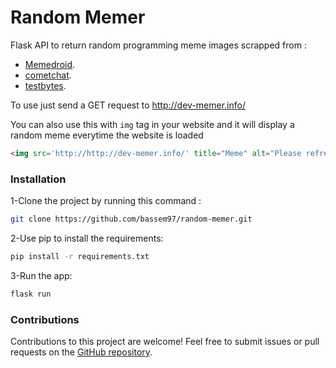 # Random Memer

Flask API to return random programming meme images scrapped from :
 - [Memedroid](https://www.memedroid.com/memes/tag/programming).
 - [cometchat](https://www.cometchat.com/blog/programming-memes-for-developers).
 - [testbytes](https://www.testbytes.net/blog/programming-memes/).

To use just send a GET request to http://dev-memer.info/

You can also use this with `img` tag in your website and it will display a random meme everytime the website is loaded

```html
<img src='http://http://dev-memer.info/' title="Meme" alt="Please refresh the page if the meme doesn't show up.">
```


### Installation

1-Clone the project by running this command : 

```bash
git clone https://github.com/bassem97/random-memer.git
```

2-Use pip to install the requirements:

```bash
pip install -r requirements.txt
```

3-Run the app:

```bash
flask run
```

### Contributions

Contributions to this project are welcome! Feel free to submit issues or pull requests on the [GitHub repository](https://github.com/bassem97/random-memer.git).

